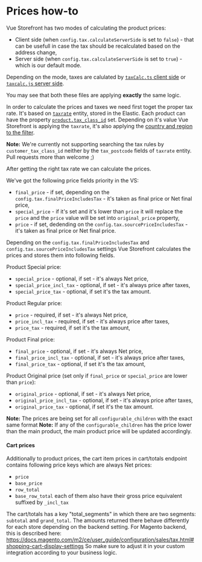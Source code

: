 # Prices how-to

Vue Storefront has two modes of calculating the product prices:
- Client side (when `config.tax.calculateServerSide` is set to `false`) - that can be usefull in case the tax should be recalculated based on the address change,
- Server side (when `config.tax.calculateServerSide` is set to `true`) - which is our default mode.

Depending on the mode, taxes are calulated by [`taxCalc.ts` client side](https://github.com/DivanteLtd/vue-storefront/blob/5f2b5cd6a8496a60884c091e8509d3b58b7a0358/core/modules/catalog/helpers/taxCalc.ts#L74) or [`taxcalc.js` server side](https://github.com/DivanteLtd/vue-storefront-api/blob/d3d0e7892cd063bbd69e545f3f2b6fdd9843d524/src/lib/taxcalc.js#L251-L253). 

You may see that both these files are applying **exactly** the same logic.

In order to calculate the prices and taxes we need first toget the proper tax rate. It's based on [`taxrate`](https://github.com/DivanteLtd/vue-storefront-integration-sdk#taxrate-entity) entity, stored in the Elastic. Each product can have the property [`product.tax_class_id`](https://github.com/DivanteLtd/vue-storefront/blob/5f2b5cd6a8496a60884c091e8509d3b58b7a0358/core/modules/catalog/helpers/taxCalc.ts#L213) set. Depending on it's value Vue Storefront is applying the `taxrate`, it's also applying the [country and region to the filter](https://github.com/DivanteLtd/vue-storefront/blob/5f2b5cd6a8496a60884c091e8509d3b58b7a0358/core/modules/catalog/helpers/taxCalc.ts#L226). 

**Note:** We're currently not supporting searching the tax rules by `customer_tax_class_id` neither by the `tax_postcode` fields of `taxrate` entity. Pull requests more than welcome ;)

After getting the right tax rate we can calculate the prices.

We've got the following price fields priority in the VS:
- `final_price` - if set, depending on the `config.tax.finalPriceIncludesTax` - it's taken as final price or Net final price,
- `special_price` - if it's set and it's lower than `price` it will replace the `price` and the `price` value will be set into `original_price` property,
- `price` - if set, dedending on the `config.tax.sourcePriceIncludesTax` - it's taken as final price or Net final price.

Depending on the `config.tax.finalPriceIncludesTax` and `config.tax.sourcePriceIncludesTax` settings Vue Storefront calculates the prices and stores them into following fields.

Product Special price:
- `special_price` - optional, if set - it's always Net price,
- `special_price_incl_tax` - optional, if set - it's always price after taxes,
- `special_price_tax` - optional, if set it's the tax amount.

Product Regular price:
- `price` - required, if set - it's always Net price,
- `price_incl_tax` - required, if set - it's always price after taxes,
- `price_tax` - required, if set it's the tax amount,

Product Final price:
- `final_price` - optional, if set - it's always Net price,
- `final_price_incl_tax` - optional, if set - it's always price after taxes,
- `final_price_tax` - optional, if set it's the tax amount,

Product Original price (set only if `final_price` or `special_price` are lower than `price`):
- `original_price` - optional, if set - it's always Net price,
- `original_price_incl_tax` - optional, if set - it's always price after taxes,
- `original_price_tax` - optional, if set it's the tax amount.

**Note:** The prices are being set for all `configurable_children` with the exact same format
**Note:** If any of the `configurable_children` has the price lower than the main product, the main product price will be updated accordingly.

#### Cart prices
Additionally to product prices, the cart item prices in cart/totals endpoint contains following price keys which are always Net prices:
- `price`
- `base_price`
- `row_total`
- `base_row_total`
each of them also have their gross price equivalent suffixed by `_incl_tax`

The cart/totals has a key "total_segments" in which there are two segments: `subtotal` and `grand_total`. The amounts returned there behave differently for each store depending on the backend setting. 
For Magento backend, this is described here: https://docs.magento.com/m2/ce/user_guide/configuration/sales/tax.html#shopping-cart-display-settings
So make sure to adjust it in your custom integration according to your business logic.
